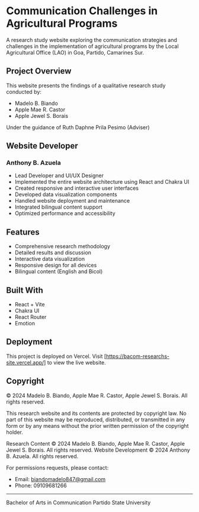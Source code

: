 # Communication Challenges in Agricultural Programs

A research study website exploring the communication strategies and challenges in the implementation of agricultural programs by the Local Agricultural Office (LAO) in Goa, Partido, Camarines Sur.

## Project Overview

This website presents the findings of a qualitative research study conducted by:
- Madelo B. Biando
- Apple Mae R. Castor
- Apple Jewel S. Borais

Under the guidance of Ruth Daphne Prila Pesimo (Adviser)

## Website Developer

### Anthony B. Azuela
- Lead Developer and UI/UX Designer
- Implemented the entire website architecture using React and Chakra UI
- Created responsive and interactive user interfaces
- Developed data visualization components
- Handled website deployment and maintenance
- Integrated bilingual content support
- Optimized performance and accessibility

## Features

- Comprehensive research methodology
- Detailed results and discussion
- Interactive data visualization
- Responsive design for all devices
- Bilingual content (English and Bicol)

## Built With

- React + Vite
- Chakra UI
- React Router
- Emotion

## Deployment

This project is deployed on Vercel. Visit [https://bacom-researchs-site.vercel.app/] to view the live website.

## Copyright

© 2024 Madelo B. Biando, Apple Mae R. Castor, Apple Jewel S. Borais. All rights reserved.

This research website and its contents are protected by copyright law. No part of this website may be reproduced, distributed, or transmitted in any form or by any means without the prior written permission of the copyright holder.

Research Content © 2024 Madelo B. Biando, Apple Mae R. Castor, Apple Jewel S. Borais. All rights reserved.
Website Development © 2024 Anthony B. Azuela. All rights reserved.

For permissions requests, please contact:
- Email: biandomadelo847@gmail.com
- Phone: 09109681266

---

Bachelor of Arts in Communication
Partido State University
